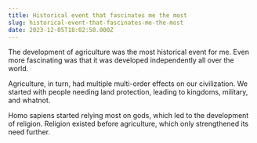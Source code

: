 ```yaml
---
title: Historical event that fascinates me the most
slug: historical-event-that-fascinates-me-the-most
date: 2023-12-05T18:02:50.000Z
---
```


The development of agriculture was the most historical event for me. Even more fascinating was that it was developed independently all over the world. 

Agriculture, in turn, had multiple multi-order effects on our civilization. We started with people needing land protection, leading to kingdoms, military, and whatnot. 

Homo sapiens started relying most on gods, which led to the development of religion. Religion existed before agriculture, which only strengthened its need further. 
